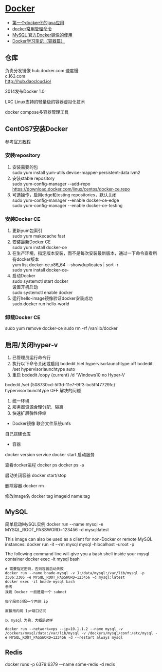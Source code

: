 # [Docker](https://www.docker.com)

- [第一个docker化的java应用](http://www.imooc.com/learn/824)
- [docker常用管理命令](http://seanlook.com/2014/10/31/docker-command-best-use-1/)
- [MySQL 官方Docker镜像的使用](https://itbilu.com/linux/docker/EyP7QP86M.html)
- [Docker学习笔记（容器篇）](http://www.jianshu.com/p/8b46e98e596c)

## 仓库
负责分发镜像
hub.docker.com 速度慢  
c.163.com  
http://hub.daocloud.io/  

2014发布Docker 1.0

LXC Linux支持的轻量级的容器虚拟化技术

docker compose多容器管理工具

## CentOS7安装Docker
参考[官方教程](https://docs.docker.com/engine/installation/linux/docker-ce/centos/)

### 安装repository
1. 安装需要的包  
sudo yum install yum-utils device-mapper-persistent-data lvm2
2. 安装stable repository  
sudo yum-config-manager --add-repo https://download.docker.com/linux/centos/docker-ce.repo
3. 可选操作，启用edge和testing repositories，默认关闭  
sudo yum-config-manager --enable docker-ce-edge  
sudo yum-config-manager --enable docker-ce-testing

### 安装Docker CE
1. 更新yum包索引  
sudo yum makecache fast
2. 安装最新Docker CE  
sudo yum install docker-ce
3. 在生产环境，指定版本安装，而不是每次安装最新版本，通过一下命令查看所有docker版本  
yum list docker-ce.x86_64  --showduplicates | sort -r  
sudo yum install docker-ce-<VERSION>
4. 启动Docker  
sudo systemctl start docker  
设置开机启动  
sudo systemctl enable docker
5. 运行hello-image镜像验证docker安装成功  
sudo docker run hello-world

### 卸载Docker CE
sudo yum remove docker-ce
sudo rm -rf /var/lib/docker

## 启用/关闭hyper-v
1. 已管理员运行命令行
2. 执行以下命令关闭或启用
bcdedit /set hypervisorlaunchtype off
bcdedit /set hypervisorlaunchtype auto
3. 重启
bcdedit /copy {current} /d “Windows10 no Hyper-V

bcdedit /set {508730cd-5f3d-11e7-9ff3-bc5ff47729fc} hypervisorlaunchtype OFF
解决的问题
1. 统一环境
2. 服务器资源合理分配，隔离
3. 快速扩展弹性伸缩

- Docker镜像
联合文件系统unfs



自己搭建仓库

- 容器

docker version
service docker start 启动服务

查看docker进程
docker ps
docker ps -a

启动关闭容器
docker start/stop <container id>

删除容器
docker rm <container id>

修改image名
docker tag imageid name:tag

## MySQL
简单启动MySQL实例
docker run --name mysql -e MYSQL_ROOT_PASSWORD=123456 -d mysql:latest

This image can also be used as a client for non-Docker or remote MySQL instances:
docker run -it --rm mysql mysql -hlocalhost -uroot -p

The following command line will give you a bash shell inside your mysql container
docker exec -it mysql bash

```
# 需要指定密码，否则容器启动失败
docker run --name bnade-mysql -v J:/data/mysql:/var/lib/mysql -p 3306:3306 -e MYSQL_ROOT_PASSWORD=123456 -d mysql:latest
docker exec -it bnade-mysql bash
参考
我跑 Docker 一般是建一个 subnet

每个服务分配一个内网 ip

直接用内网 Ip+端口访问

以 mysql 为例，大概是这样

docker run --network=vps --ip=10.1.1.2 --name mysql -v /dockers/mysql/data:/var/lib/mysql -v /dockers/mysql/conf:/etc/mysql -e MYSQL_ROOT_PASSWORD=123456 -d --restart always mysql
```

## Redis
docker runs -p 6379:6379 --name some-redis -d redis
